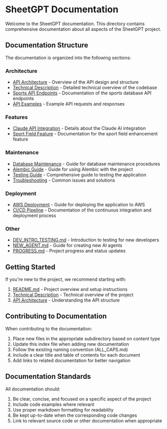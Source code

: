 # SheetGPT Documentation

Welcome to the SheetGPT documentation. This directory contains comprehensive documentation about all aspects of the SheetGPT project.

## Documentation Structure

The documentation is organized into the following sections:

### Architecture
- [API Architecture](architecture/API_ARCHITECTURE.md) - Overview of the API design and structure
- [Technical Description](architecture/TECHNICAL_DESCRIPTION.md) - Detailed technical overview of the codebase
- [Sports API Endpoints](architecture/SPORTS_API_ENDPOINTS.md) - Documentation of the sports database API endpoints
- [API Examples](architecture/API_EXAMPLES.md) - Example API requests and responses

### Features
- [Claude API Integration](features/CLAUDE_API_INTEGRATION.md) - Details about the Claude AI integration
- [Sport Field Feature](features/SPORT_FIELD_FEATURE.md) - Documentation for the sport field enhancement feature

### Maintenance
- [Database Maintenance](maintenance/DATABASE_MAINTENANCE.md) - Guide for database maintenance procedures
- [Alembic Guide](maintenance/ALEMBIC_GUIDE.md) - Guide for using Alembic with the project
- [Testing Guide](maintenance/TESTING_GUIDE.md) - Comprehensive guide to testing the application
- [Troubleshooting](maintenance/TROUBLESHOOTING.md) - Common issues and solutions

### Deployment
- [AWS Deployment](deployment/AWS_DEPLOYMENT.md) - Guide for deploying the application to AWS
- [CI/CD Pipeline](deployment/CI_CD_PIPELINE.md) - Documentation of the continuous integration and deployment process

### Other
- [DEV_INTRO_TESTING.md](DEV_INTRO_TESTING.md) - Introduction to testing for new developers
- [NEW_AGENT.md](NEW_AGENT.md) - Guide for creating new AI agents
- [PROGRESS.md](PROGRESS.md) - Project progress and status updates

## Getting Started

If you're new to the project, we recommend starting with:

1. [README.md](../README.md) - Project overview and setup instructions
2. [Technical Description](architecture/TECHNICAL_DESCRIPTION.md) - Technical overview of the project
3. [API Architecture](architecture/API_ARCHITECTURE.md) - Understanding the API structure

## Contributing to Documentation

When contributing to the documentation:

1. Place new files in the appropriate subdirectory based on content type
2. Update this index file when adding new documentation
3. Follow the existing naming convention (ALL_CAPS.md)
4. Include a clear title and table of contents for each document
5. Add links to related documentation for better navigation

## Documentation Standards

All documentation should:

1. Be clear, concise, and focused on a specific aspect of the project
2. Include code examples where relevant
3. Use proper markdown formatting for readability
4. Be kept up-to-date when the corresponding code changes
5. Link to relevant source code or other documentation when appropriate